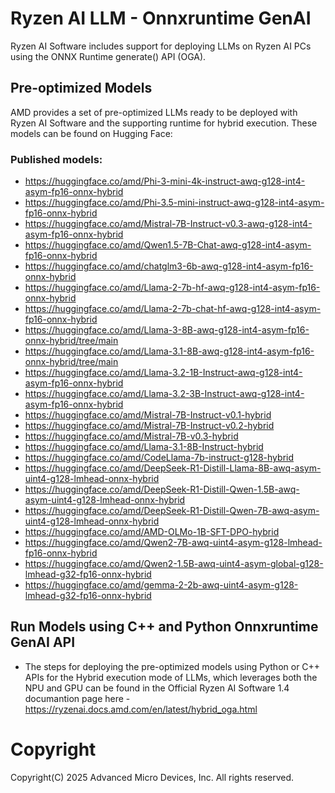 # Ryzen AI LLM - Onnxruntime GenAI

Ryzen AI Software includes support for deploying LLMs on Ryzen AI PCs using the ONNX Runtime generate() API (OGA). 

## Pre-optimized Models

AMD provides a set of pre-optimized LLMs ready to be deployed with Ryzen AI Software and the supporting runtime for hybrid execution. These models can be found on Hugging Face: 

### Published models: 

- https://huggingface.co/amd/Phi-3-mini-4k-instruct-awq-g128-int4-asym-fp16-onnx-hybrid 
- https://huggingface.co/amd/Phi-3.5-mini-instruct-awq-g128-int4-asym-fp16-onnx-hybrid 
- https://huggingface.co/amd/Mistral-7B-Instruct-v0.3-awq-g128-int4-asym-fp16-onnx-hybrid 
- https://huggingface.co/amd/Qwen1.5-7B-Chat-awq-g128-int4-asym-fp16-onnx-hybrid 
- https://huggingface.co/amd/chatglm3-6b-awq-g128-int4-asym-fp16-onnx-hybrid 
- https://huggingface.co/amd/Llama-2-7b-hf-awq-g128-int4-asym-fp16-onnx-hybrid 
- https://huggingface.co/amd/Llama-2-7b-chat-hf-awq-g128-int4-asym-fp16-onnx-hybrid 
- https://huggingface.co/amd/Llama-3-8B-awq-g128-int4-asym-fp16-onnx-hybrid/tree/main 
- https://huggingface.co/amd/Llama-3.1-8B-awq-g128-int4-asym-fp16-onnx-hybrid/tree/main 
- https://huggingface.co/amd/Llama-3.2-1B-Instruct-awq-g128-int4-asym-fp16-onnx-hybrid 
- https://huggingface.co/amd/Llama-3.2-3B-Instruct-awq-g128-int4-asym-fp16-onnx-hybrid 
- https://huggingface.co/amd/Mistral-7B-Instruct-v0.1-hybrid 
- https://huggingface.co/amd/Mistral-7B-Instruct-v0.2-hybrid 
- https://huggingface.co/amd/Mistral-7B-v0.3-hybrid 
- https://huggingface.co/amd/Llama-3.1-8B-Instruct-hybrid 
- https://huggingface.co/amd/CodeLlama-7b-instruct-g128-hybrid 
- https://huggingface.co/amd/DeepSeek-R1-Distill-Llama-8B-awq-asym-uint4-g128-lmhead-onnx-hybrid 
- https://huggingface.co/amd/DeepSeek-R1-Distill-Qwen-1.5B-awq-asym-uint4-g128-lmhead-onnx-hybrid
- https://huggingface.co/amd/DeepSeek-R1-Distill-Qwen-7B-awq-asym-uint4-g128-lmhead-onnx-hybrid
- https://huggingface.co/amd/AMD-OLMo-1B-SFT-DPO-hybrid
- https://huggingface.co/amd/Qwen2-7B-awq-uint4-asym-g128-lmhead-fp16-onnx-hybrid
- https://huggingface.co/amd/Qwen2-1.5B-awq-uint4-asym-global-g128-lmhead-g32-fp16-onnx-hybrid
- https://huggingface.co/amd/gemma-2-2b-awq-uint4-asym-g128-lmhead-g32-fp16-onnx-hybrid


## Run Models using C++ and Python Onnxruntime GenAI API

- The steps for deploying the pre-optimized models using Python or C++ APIs for the Hybrid execution mode of LLMs, which leverages both the NPU and GPU can be found in the Official Ryzen AI Software 1.4 documantion page here - https://ryzenai.docs.amd.com/en/latest/hybrid_oga.html

# Copyright

Copyright(C) 2025 Advanced Micro Devices, Inc. All rights reserved.
